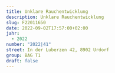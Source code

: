 ```yaml
---
title: Unklare Rauchentwicklung
description: Unklare Rauchentwicklung
slug: F22011650
date: 2022-09-02T17:57:00+02:00
jahr:
  - 2022
number: "2022|41"
street: In der Luberzen 42, 8902 Urdorf
group: BAG T1
draft: false
---
```

